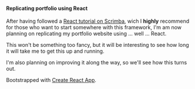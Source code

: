 #### Replicating portfolio using React

After having followed a [React tutorial on Scrimba](https://scrimba.com/playlist/p7P5Hd), wich I **highly** recommend for those who want to start somewhere with this framework, I'm am now planning on replicating my portfolio website using ... well ... React. 

This won't be something too fancy, but it will be interesting to see how long it will take me to get this up and running. 

I'm also planning on improving it along the way, so we'll see how this turns out.

Bootstrapped with [Create React App](https://github.com/facebook/create-react-app).


